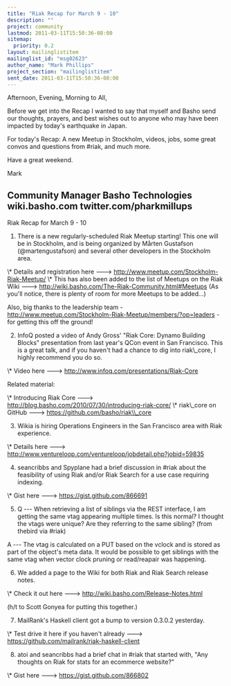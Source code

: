 ```yaml
---
title: "Riak Recap for March 9 - 10"
description: ""
project: community
lastmod: 2011-03-11T15:50:36-08:00
sitemap:
  priority: 0.2
layout: mailinglistitem
mailinglist_id: "msg02623"
author_name: "Mark Phillips"
project_section: "mailinglistitem"
sent_date: 2011-03-11T15:50:36-08:00
---
```



Afternoon, Evening, Morning to All,

Before we get into the Recap I wanted to say that myself and Basho
send our thoughts, prayers, and best wishes out to anyone who may have
been impacted by today's earthquake in Japan.

For today's Recap: A new Meetup in Stockholm, videos, jobs, some great
convos and questions from #riak, and much more.

Have a great weekend.

Mark

Community Manager
Basho Technologies
wiki.basho.com
twitter.com/pharkmillups
----

Riak Recap for March 9 - 10

1) There is a new regularly-scheduled Riak Meetup starting! This one
will be in Stockholm, and is being organized by Mårten Gustafson
(@martengustafson) and several other developers in the Stockholm area.

\\* Details and registration here ---&gt;
http://www.meetup.com/Stockholm-Riak-Meetup/
\\* This has also been added to the list of Meetups on the Riak Wiki
---&gt; http://wiki.basho.com/The-Riak-Community.html#Meetups (As you'll
notice, there is plenty of room for more Meetups to be added...)

Also, big thanks to the leadership team -
http://www.meetup.com/Stockholm-Riak-Meetup/members/?op=leaders - for
getting this off the ground!

2) InfoQ posted a video of Andy Gross' "Riak Core: Dynamo Building
Blocks" presentation from last year's QCon event in San Francisco.
This is a great talk, and if you haven't had a chance to dig into
riak\\_core, I highly recommend you do so.

\\* Video here ---&gt; http://www.infoq.com/presentations/Riak-Core

Related material:

\\* Introducing Riak Core ---&gt;
http://blog.basho.com/2010/07/30/introducing-riak-core/
\\* riak\\_core on GitHub ---&gt; https://github.com/basho/riak\\_core

3) Wikia is hiring Operations Engineers in the San Francisco area with
Riak experience.

\\* Details here ---&gt;
http://www.ventureloop.com/ventureloop/jobdetail.php?jobid=59835

4) seancribbs and Spyplane had a brief discussion in #riak about the
feasibility of using Riak and/or Riak Search for a use case requiring
indexing.

\\* Gist here ---&gt; https://gist.github.com/866691

5) Q --- When retrieving a list of siblings via the REST interface, I
am getting the same vtag appearing multiple times. Is this normal? I
thought the vtags were unique? Are they referring to the same sibling?
(from thebird via #riak)

 A --- The vtag is calculated on a PUT based on the vclock and is
stored as part of the object's meta data. It would be possible to get
siblings with the same vtag when vector clock pruning or read/reapair
was happening.

6) We added a page to the Wiki for both Riak and Riak Search release notes.

\\* Check it out here ---&gt; http://wiki.basho.com/Release-Notes.html

(h/t to Scott Gonyea for putting this together.)

7) MailRank's Haskell client got a bump to version 0.3.0.2 yesterday.

\\* Test drive it here if you haven't already ---&gt;
https://github.com/mailrank/riak-haskell-client

8) atoi and seancribbs had a brief chat in #riak that started with,
"Any thoughts on Riak for stats for an ecommerce website?"

\\* Gist here ---&gt; https://gist.github.com/866802

